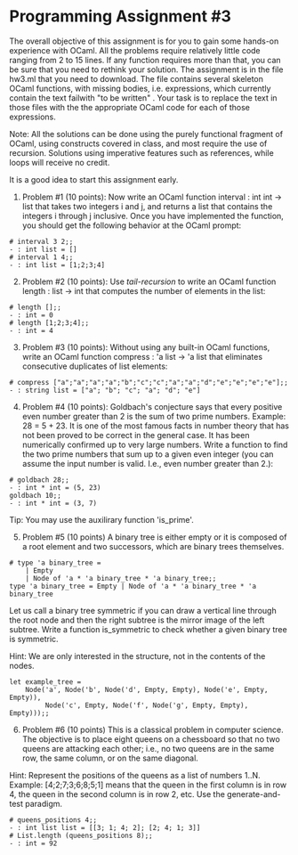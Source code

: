 # Programming Assignment #3


The overall objective of this assignment is for you to gain some hands-on experience with OCaml. All the problems require relatively little code ranging from 2 to 15 lines. If any function requires more than that, you can be sure that you need to rethink your solution. The assignment is in the file hw3.ml that you need to download. The file contains several skeleton OCaml functions, with missing bodies, i.e. expressions, which currently contain the text failwith "to be written" . Your task is to replace the text in those files with the the appropriate OCaml code for each of those expressions.

Note: All the solutions can be done using the purely functional fragment of OCaml, using constructs covered in class, and most require the use of recursion. Solutions using imperative features such as references, while loops will receive no credit.

It is a good idea to start this assignment early.

1. Problem #1 (10 points): Now write an OCaml function interval : int int -> list that takes two integers i and j, and returns a list that contains the integers i through j inclusive. Once you have implemented the function, you should get the following behavior at the OCaml prompt:
```
# interval 3 2;;
- : int list = []
# interval 1 4;;
- : int list = [1;2;3;4]
```
2. Problem #2 (10 points): Use *tail-recursion* to write an OCaml function length : list -> int that computes the number of elements in the list:
```
# length [];;
- : int = 0
# length [1;2;3;4];;
- : int = 4
```

3. Problem #3 (10 points): 
Without using any built-in OCaml functions, write an OCaml function 
compress : 'a list -> 'a list that eliminates consecutive duplicates of list elements:
```
# compress ["a";"a";"a";"a";"b";"c";"c";"a";"a";"d";"e";"e";"e";"e"];;
- : string list = ["a"; "b"; "c"; "a"; "d"; "e"]
```


4. Problem #4 (10 points):
Goldbach's conjecture says that every positive even number greater than 2 is the sum of two prime numbers. Example: 28 = 5 + 23. It is one of the most famous facts in number theory that has not been proved to be correct in the general case. It has been numerically confirmed up to very large numbers. Write a function to find the two prime numbers that sum up to a given even integer (you can assume the input number is valid. I.e., even number greater than 2.):
```
# goldbach 28;;
- : int * int = (5, 23)
goldbach 10;;
- : int * int = (3, 7)
```

Tip: You may use the auxilirary function 'is_prime'.

5. Problem #5 (10 points)
A binary tree is either empty or it is composed of a root element and two successors, which are binary trees themselves.
```
# type 'a binary_tree =
    | Empty
    | Node of 'a * 'a binary_tree * 'a binary_tree;;
type 'a binary_tree = Empty | Node of 'a * 'a binary_tree * 'a binary_tree
```
Let us call a binary tree symmetric if you can draw a vertical line through the root node and then the right subtree is the mirror image of the left subtree. Write a function is_symmetric to check whether a given binary tree is symmetric.

Hint: We are only interested in the structure, not in the contents of the nodes.
```
let example_tree =
    Node('a', Node('b', Node('d', Empty, Empty), Node('e', Empty, Empty)),
         Node('c', Empty, Node('f', Node('g', Empty, Empty), Empty)));;
```

6. Problem #6 (10 points)
This is a classical problem in computer science. The objective is to place eight queens on a chessboard so that no two queens are attacking each other; i.e., no two queens are in the same row, the same column, or on the same diagonal.

Hint: Represent the positions of the queens as a list of numbers 1..N. Example: [4;2;7;3;6;8;5;1] means that the queen in the first column is in row 4, the queen in the second column is in row 2, etc. Use the generate-and-test paradigm.
```
# queens_positions 4;;
- : int list list = [[3; 1; 4; 2]; [2; 4; 1; 3]]
# List.length (queens_positions 8);;
- : int = 92
```